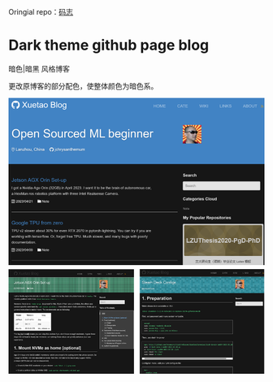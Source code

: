 
Oringial repo：[码志](https://github.com/mzlogin/mzlogin.github.io)

# Dark theme github page blog
暗色|暗黑 风格博客

更改原博客的部分配色，使整体颜色为暗色系。

![screenshot home](https://raw.githubusercontent.com/JChrysanthemum/JChrysanthemum.github.io/master/assets/images/screenshots/BlogStyle.png)

<!-- bundle exec jekyll serve -->